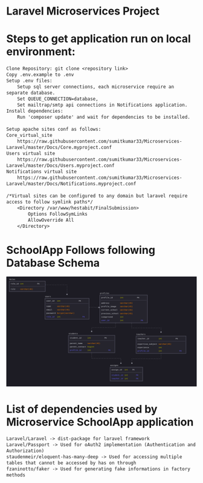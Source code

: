 # Laravel Microservices Project

# Steps to get application run on local environment:

    Clone Repository: git clone <repository link>
    Copy .env.example to .env
    Setup .env files:
        Setup sql server connections, each microservice require an separate database.
        Set QUEUE_CONNECTION=database,
        Set mailtrap/smtp api connections in Notifications application.
    Install dependencies:
        Run 'composer update' and wait for dependencies to be installed.

    Setup apache sites conf as follows:
    Core_virtual_site
        https://raw.githubusercontent.com/sumitkumar33/Microservices-Laravel/master/Docs/Core.myproject.conf
    Users virtual site
        https://raw.githubusercontent.com/sumitkumar33/Microservices-Laravel/master/Docs/Users.myproject.conf
    Notifications virtual site
        https://raw.githubusercontent.com/sumitkumar33/Microservices-Laravel/master/Docs/Notifications.myproject.conf

    /*Virtual sites can be configured to any domain but laravel require access to follow symlink paths*/
        <Directory /var/www/hestabit/FinalSubmission>
            Options FollowSymLinks
            AllowOverride All
        </Directory>
    
# SchoolApp Follows following Database Schema

![Database_schema](https://raw.githubusercontent.com/sumitkumar33/Microservices-Laravel/master/Docs/dbLaravel.png)
    
# List of dependencies used by Microservice SchoolApp application

    Laravel/Laravel -> dist-package for laravel framework
    Laravel/Passport -> Used for oAuth2 implementation (Authentication and Authorization)
    staudenmeir/eloquent-has-many-deep -> Used for accessing multiple tables that cannot be accessed by has on through
    fzaninotto/faker -> Used for generating fake informations in factory methods